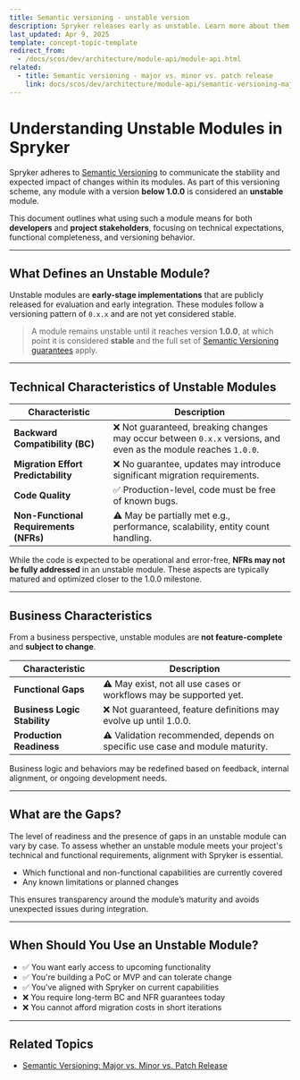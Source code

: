 ```yaml
---
title: Semantic versioning - unstable version
description: Spryker releases early as unstable. Learn more about them in this document.
last_updated: Apr 9, 2025
template: concept-topic-template
redirect_from:
  - /docs/scos/dev/architecture/module-api/module-api.html
related:
  - title: Semantic versioning - major vs. minor vs. patch release
    link: docs/scos/dev/architecture/module-api/semantic-versioning-major-vs.-minor-vs.-patch-release.html
---
```


# Understanding Unstable Modules in Spryker

Spryker adheres to [Semantic Versioning](https://semver.org/) to communicate the stability and expected impact of changes within its modules. As part of this versioning scheme, any module with a version **below 1.0.0** is considered an **unstable** module.

This document outlines what using such a module means for both **developers** and **project stakeholders**, focusing on technical expectations, functional completeness, and versioning behavior.

---

## What Defines an Unstable Module?

Unstable modules are **early-stage implementations** that are publicly released for evaluation and early integration. These modules follow a versioning pattern of `0.x.x` and are not yet considered stable.

> A module remains unstable until it reaches version **1.0.0**, at which point it is considered **stable** and the full set of [Semantic Versioning guarantees](https://docs.spryker.com/docs/dg/dev/architecture/module-api/semantic-versioning-major-vs.-minor-vs.-patch-release.html) apply.

---

## Technical Characteristics of Unstable Modules

| Characteristic                              | Description                                                                 |
|--------------------------------------------|-----------------------------------------------------------------------------|
| **Backward Compatibility (BC)**            | ❌ Not guaranteed, breaking changes may occur between `0.x.x` versions, and even as the module reaches `1.0.0`. |
| **Migration Effort Predictability**        | ❌ No guarantee, updates may introduce significant migration requirements. |
| **Code Quality**                           | ✅ Production-level, code must be free of known bugs.                      |
| **Non-Functional Requirements (NFRs)**     | ⚠️ May be partially met e.g., performance, scalability, entity count handling. |

While the code is expected to be operational and error-free, **NFRs may not be fully addressed** in an unstable module. These aspects are typically matured and optimized closer to the 1.0.0 milestone.

---

## Business Characteristics

From a business perspective, unstable modules are **not feature-complete** and **subject to change**. 

| Characteristic                         | Description                                                                  |
|----------------------------------------|------------------------------------------------------------------------------|
| **Functional Gaps**                    | ⚠️ May exist, not all use cases or workflows may be supported yet.           |
| **Business Logic Stability**           | ❌ Not guaranteed, feature definitions may evolve up until 1.0.0.            |
| **Production Readiness**               | ⚠️ Validation recommended, depends on specific use case and module maturity. |

Business logic and behaviors may be redefined based on feedback, internal alignment, or ongoing development needs.

---

## What are the Gaps?

The level of readiness and the presence of gaps in an unstable module can vary by case. To assess whether an unstable module meets your project's technical and functional requirements, alignment with Spryker is essential.
- Which functional and non-functional capabilities are currently covered  
- Any known limitations or planned changes  

This ensures transparency around the module’s maturity and avoids unexpected issues during integration.

---

## When Should You Use an Unstable Module?

- ✅ You want early access to upcoming functionality  
- ✅ You're building a PoC or MVP and can tolerate change  
- ✅ You’ve aligned with Spryker on current capabilities
- ❌ You require long-term BC and NFR guarantees today  
- ❌ You cannot afford migration costs in short iterations

---

## Related Topics

- [Semantic Versioning: Major vs. Minor vs. Patch Release](https://docs.spryker.com/docs/dg/dev/architecture/module-api/semantic-versioning-major-vs.-minor-vs.-patch-release.html)
